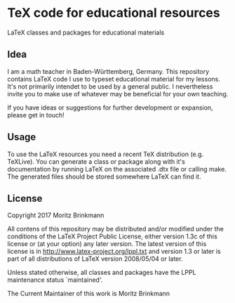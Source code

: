 # TeX code for educational resources
LaTeX classes and packages for educational materials

## Idea
I am a math teacher in Baden-Württemberg, Germany. This repository contains LaTeX
code I use to typeset educational material for my lessons. It's not primarily
intendet to be used by a general public. I nevertheless invite you to make
use of whatever may be beneficial for your own teaching.

If you have ideas or suggestions for further development or expansion, please
get in touch!

## Usage
To use the LaTeX resources you need a recent TeX distribution (e.g. TeXLive).
You can generate a class or package along with it's documentation by running
LaTeX on the associated .dtx file or calling make.
The generated files should be stored somewhere LaTeX can find it.

## License
Copyright 2017 Moritz Brinkmann

All contens of this repository may be distributed and/or modified 
under the conditions of the LaTeX Project Public License, either
version 1.3c of this license or (at your option) any later version.
The latest version of this license is in
  http://www.latex-project.org/lppl.txt
and version 1.3 or later is part of all distributions of LaTeX
version 2008/05/04 or later.

Unless stated otherwise, all classes and packages have the 
LPPL maintenance status `maintained'.

The Current Maintainer of this work is Moritz Brinkmann
